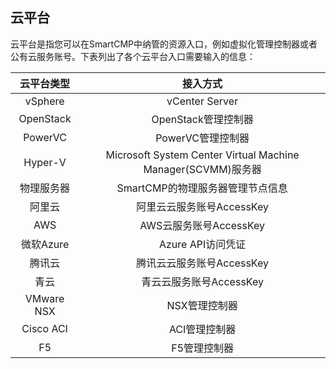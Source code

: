 

## 云平台

云平台是指您可以在SmartCMP中纳管的资源入口，例如虚拟化管理控制器或者公有云服务账号。下表列出了各个云平台入口需要输入的信息：

 云平台类型|接入方式
 :------:|:------: 
vSphere|vCenter Server
OpenStack|OpenStack管理控制器
PowerVC |PowerVC管理控制器
Hyper-V|Microsoft System Center Virtual Machine Manager(SCVMM)服务器
物理服务器 |SmartCMP的物理服务器管理节点信息
阿里云  |阿里云云服务账号AccessKey
AWS  |AWS云服务账号AccessKey
微软Azure|  Azure API访问凭证
腾讯云|腾讯云云服务账号AccessKey
青云|   青云云服务账号AccessKey
VMware NSX  |NSX管理控制器 
Cisco ACI  |ACI管理控制器 
F5  |F5管理控制器 


